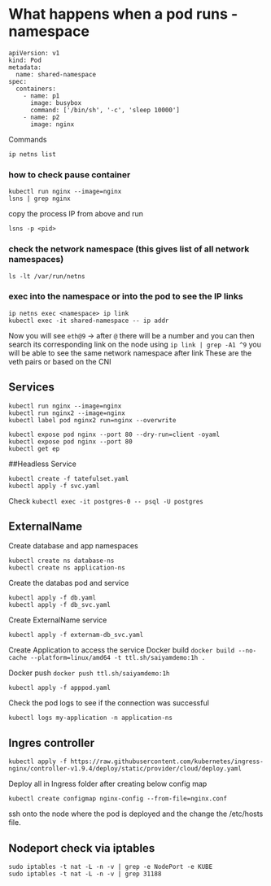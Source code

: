 

# What happens when a pod runs - namespace 

```
apiVersion: v1
kind: Pod
metadata:
  name: shared-namespace
spec:
  containers:
    - name: p1
      image: busybox
      command: ['/bin/sh', '-c', 'sleep 10000']
    - name: p2
      image: nginx
```
Commands 

```
ip netns list

```
### how to check pause container 
```
kubectl run nginx --image=nginx
lsns | grep nginx
```
copy the process IP from above and run 
```
lsns -p <pid>

```

### check the network namespace (this gives list of all network namespaces)
`ls -lt /var/run/netns`

### exec into the namespace or into the pod to see the IP links

```
ip netns exec <namespace> ip link
kubectl exec -it shared-namespace -- ip addr 
```
Now you will see `eth@9` -> after `@` there will be a number and you can then search its corresponding link on the node using 
`ip link | grep -A1 ^9`
you will be able to see the same network namespace after link
These are the veth pairs or based on the CNI 



## Services 

```
kubectl run nginx --image=nginx
kubectl run nginx2 --image=nginx
kubectl label pod nginx2 run=nginx --overwrite

kubectl expose pod nginx --port 80 --dry-run=client -oyaml
kubectl expose pod nginx --port 80  
kubectl get ep

```



##Headless Service
```
kubectl create -f tatefulset.yaml
kubectl apply -f svc.yaml
```
Check 
`kubectl exec -it postgres-0 -- psql -U postgres`

## ExternalName
Create database and app namespaces 
```
kubectl create ns database-ns
kubectl create ns application-ns
```
Create the databas pod and service
```
kubectl apply -f db.yaml
kubectl apply -f db_svc.yaml
```
Create ExternalName service
```
kubectl apply -f externam-db_svc.yaml
```
Create Application to access the service
Docker build
`docker build --no-cache --platform=linux/amd64 -t ttl.sh/saiyamdemo:1h . `

Docker push 
`docker push ttl.sh/saiyamdemo:1h`

`kubectl apply -f apppod.yaml`

Check the pod logs to see if the connection was successful 

`kubectl logs my-application -n application-ns`



## Ingres controller
```
kubectl apply -f https://raw.githubusercontent.com/kubernetes/ingress-nginx/controller-v1.9.4/deploy/static/provider/cloud/deploy.yaml
```
Deploy all in Ingress folder after creating below config map 

`kubectl create configmap nginx-config --from-file=nginx.conf`

ssh onto the node where the pod is deployed and the change the /etc/hosts file.



## Nodeport check via iptables
```
sudo iptables -t nat -L -n -v | grep -e NodePort -e KUBE
sudo iptables -t nat -L -n -v | grep 31188
```
